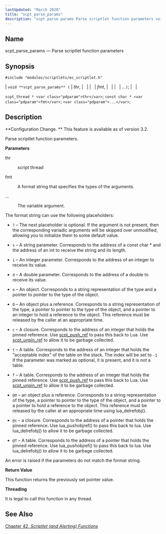 ```yaml
---
lastUpdated: "March 2020"
title: "scpt_parse_params"
description: "scpt parse params Parse scriptlet function parameters void scpt parse params thr fmt scpt thread thr const char fmt Configuration Change This feature is available as of version 3 2 Parse scriptlet function parameters thr script thread fmt A format string that specifies the types of the arguments The variable..."
---
```


<a name="apis.scpt_parse_params"></a> 
## Name

scpt_parse_params — Parse scriptlet function parameters

## Synopsis

`#include "modules/scriptlets/ec_scriptlet.h"`

| `void **scpt_parse_params** (` | <var class="pdparam">thr</var>, |   |
|   | <var class="pdparam">fmt</var>, |   |
|   | <var class="pdparam">...</var>`)`; |   |

`scpt_thread * <var class="pdparam">thr</var>`;
`const char * <var class="pdparam">fmt</var>`;
`<var class="pdparam">...</var>`;<a name="idp59170144"></a> 
## Description

**Configuration Change. ** This feature is available as of version 3.2.

Parse scriptlet function parameters.

**<a name="idp59173024"></a> Parameters**

<dl class="variablelist">

<dt>thr</dt>

<dd>

script thread

</dd>

<dt>fmt</dt>

<dd>

A format string that specifies the types of the arguments.

</dd>

<dt>...</dt>

<dd>

The variable argument.

</dd>

</dl>

The format string can use the following placeholders:

*   `?` – The next placeholder is optional. If the argument is not present, then the corresponding variadic arguments will be skipped over unmodified, allowing you to initialize them to some default value.

*   `s` – A string parameter. Corresponds to the address of a const char * and the address of an int to receive the string and its length.

*   `i` – An integer parameter. Corresponds to the address of an integer to receive its value.

*   `d` – A double parameter. Corresponds to the address of a double to receive its value.

*   `o` – An object. Corresponds to a string representation of the type and a pointer to pointer to the type of the object.

*   `O` – An object plus a reference. Corresponds to a string representation of the type, a pointer to pointer to the type of the object, and a pointer to an integer to hold a reference to the object. This reference must be released by the caller at an appropriate time.

*   `c` – A closure. Corresponds to the address of an integer that holds the pinned reference. Use [scpt_push_ref](/momentum/3/3-api/apis-scpt-push-ref) to pass this back to Lua. Use [scpt_unpin_ref](/momentum/3/3-api/apis-scpt-unpin-ref) to allow it to be garbage collected.

*   `t` – A table. Corresponds to the address of an integer that holds the "acceptable index" of the table on the stack. The index will be set to `-1` if the parameter was marked as optional, it is present, and it is not a table.

*   `T` – A table. Corresponds to the address of an integer that holds the pinned reference. Use [scpt_push_ref](/momentum/3/3-api/apis-scpt-push-ref) to pass this back to Lua. Use [scpt_unpin_ref](/momentum/3/3-api/apis-scpt-unpin-ref) to allow it to be garbage collected.

*   `@O` – an object plus a reference. Corresponds to a string representation of the type, a pointer to pointer to the type of the object, and a pointer to a pointer to hold a reference to the object. This reference must be released by the caller at an appropriate time using lua_delrefobj().

*   `@c` – a closure. Corresponds to the address of a pointer that holds the pinned reference. Use lua_pushobjref() to pass this back to lua. Use lua_delrefobj() to allow it to be garbage collected.

*   `@T` – A table. Corresponds to the address of a pointer that holds the pinned reference. Use lua_pushobjref() to pass this back to lua. Use lua_delrefobj() to allow it to be garbage collected.

An error is raised if the parameters do not match the format string.

**<a name="idp59202016"></a> Return Value**

This function returns the previously set pointer value.

**<a name="idp59202960"></a> Threading**

It is legal to call this function in any thread.

<a name="idp59204512"></a> 
## See Also

[Chapter 42, *Scriptlet (and Alerting) Functions*](script "Chapter 42. Scriptlet (and Alerting) Functions")